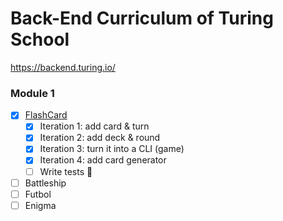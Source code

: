 # Back-End Curriculum of Turing School

https://backend.turing.io/

### Module 1

- [x] [FlashCard](https://github.com/msyleung/turing/tree/master/BackEnd/flash_cards)
  - [x] Iteration 1: add card & turn
  - [x] Iteration 2: add deck & round
  - [x] Iteration 3: turn it into a CLI (game)
  - [x] Iteration 4: add card generator
  - [ ] Write tests :eyes:
- [ ] Battleship
- [ ] Futbol
- [ ] Enigma
